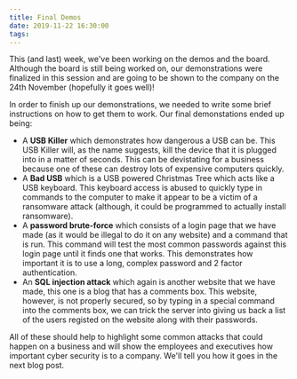 ```yaml
---
title: Final Demos
date: 2019-11-22 16:30:00
tags:
---
```

This (and last) week, we've been working on the demos and the board. Although the board is still being worked on, our demonstrations were finalized in this session and are going to be shown to the company on the 24th November (hopefully it goes well)!

In order to finish up our demonstrations, we needed to write some brief instructions on how to get them to work. Our final demonstations ended up being:

- A **USB Killer** which demonstrates how dangerous a USB can be. This USB Killer will, as the name suggests, kill the device that it is plugged into in a matter of seconds. This can be devistating for a business because one of these can destroy lots of expensive computers quickly.
- A **Bad USB** which is a USB powered Christmas Tree which acts like a USB keyboard. This keyboard access is abused to quickly type in commands to the computer to make it appear to be a victim of a ransomware attack (although, it could be programmed to actually install ransomware).
- A **password brute-force** which consists of a login page that we have made (as it would be illegal to do it on any website) and a command that is run. This command will test the most common passwords against this login page until it finds one that works. This demonstrates how important it is to use a long, complex password and 2 factor authentication.
- An **SQL injection attack** which again is another website that we have made, this one is a blog that has a comments box. This website, however, is not properly secured, so by typing in a special command into the comments box, we can trick the server into giving us back a list of the users registed on the website along with their passwords.

All of these should help to highlight some common attacks that could happen on a business and will show the employees and executives how important cyber security is to a company. We'll tell you how it goes in the next blog post.